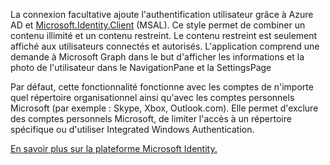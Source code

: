 ﻿La connexion facultative ajoute l'authentification utilisateur grâce à Azure AD et [Microsoft.Identity.Client](https://www.nuget.org/packages/Microsoft.Identity.Client) (MSAL).
Ce style permet de combiner un contenu illimité et un contenu restreint. Le contenu restreint est seulement affiché aux utilisateurs connectés et autorisés.
L'application comprend une demande à Microsoft Graph dans le but d'afficher les informations et la photo de l'utilisateur dans le NavigationPane et la SettingsPage

Par défaut, cette fonctionnalité fonctionne avec les comptes de n'importe quel répertoire organisationnel ainsi qu'avec les comptes personnels Microsoft (par exemple : Skype, Xbox, Outlook.com). Elle permet d'exclure des comptes personnels Microsoft, de limiter l'accès à un répertoire spécifique ou d'utiliser Integrated Windows Authentication.

[En savoir plus sur la plateforme Microsoft Identity.](https://docs.microsoft.com/azure/active-directory/develop/v2-overview)
